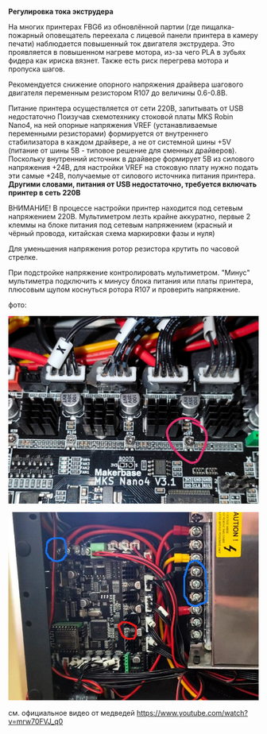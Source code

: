 **Регулировка тока экструдера**

На многих принтерах FBG6 из обновлённой партии (где пищалка-пожарный оповещатель переехала с лицевой панели принтера в камеру печати) наблюдается повышенный ток двигателя экструдера. Это проявляется в повышенном нагреве мотора, из-за чего PLA в зубьях фидера как ириска вязнет. Также есть риск перегрева мотора и пропуска шагов.

Рекомендуется снижение опорного напряжения драйвера шагового двигателя переменным резистором R107 до величины 0.6-0.8В. 


Питание принтера  осуществляется от сети 220В, запитывать от USB недостаточно Поизучав схемотехнику стоковой платы MKS Robin Nano4, на ней опорные напряжения VREF (устанавливаемые переменными резисторами) формируется от внутреннего стабилизатора в каждом драйвере, а не от системной шины +5V (питание от шины 5В - типовое решение для сменных драйверов). 
Поскольку внутренний источник в драйвере формирует 5В из силового напряжения +24В,  для настройки VREF на стоковую плату нужно подать эти самые +24В, получаемые от силового источника питания принтера. 
**Другими словами, питания от USB недостаточно, требуется включать принтер в сеть 220В**

ВНИМАНИЕ! В процессе настройки принтер находится под сетевым напряжением 220В. Мультиметром лезть крайне аккуратно, первые 2 клеммы на блоке питания под сетевым напряжением (красный и чёрный провода, китайская схема маркировки фазы и нуля)


Для уменьшения напряжения ротор резистора крутить по часовой стрелке.  

При подстройке напряжение контролировать мультиметром.  "Минус" мультиметра подключить к минусу блока питания или платы принтера,
плюсовым щупом коснуться ротора R107 и проверить напряжение.

фото: 

![](resistor1.jpg)

![](resistor2.jpg)

см. официальное видео от медведей https://www.youtube.com/watch?v=mrw70FVJ_q0